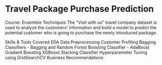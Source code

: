 # Travel Package Purchase Prediction
Course: Ensemble Techniques
The "Visit with us" travel company dataset is used to analyze the customers' information and build a model to predict the potential customer who is going to purchase the newly introduced package.

Skills & Tools Covered
EDA
Data Preprocessing
Customer Profiling
Bagging Classifiers - Bagging and Random Forest
Boosting Classifier - AdaBoost
Gradient Boosting
XGBoost
Stacking Classifier
Hyperparameter Tuning using GridSearchCV
Business Recommendations
